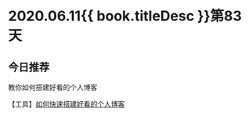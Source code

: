 # 2020.06.11{{ book.titleDesc }}第83天

## 今日推荐

教你如何搭建好看的个人博客

【工具】[如何快速搭建好看的个人博客](https://juejin.im/post/5ee1770551882542ee694fa5)

<br />



